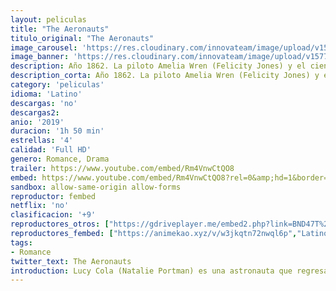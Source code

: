 ```yaml
---
layout: peliculas
title: "The Aeronauts"
titulo_original: "The Aeronauts"
image_carousel: 'https://res.cloudinary.com/innovateam/image/upload/v1577302618/areonauticos-min_ffib8a.jpg'
image_banner: 'https://res.cloudinary.com/innovateam/image/upload/v1577302617/the-aeronauts-poster-1280x720-min_otpwj2.jpg'
description: Año 1862. La piloto Amelia Wren (Felicity Jones) y el científico James Glaisher (Eddie Redmayne) deciden embarcarse en un viaje para descubrir los secretos del cielo, volando en un globo aeroestático más alto de lo que nadie lo había hecho antes. Pero al llegar a las capas más altas de la atmósfera, ambos comienzan a tener problemas con el oxigeno y la altitud, viéndose forzados a luchar por su propia superviviencia.
description_corta: Año 1862. La piloto Amelia Wren (Felicity Jones) y el científico James Glaisher (Eddie Redmayne) deciden embarcarse en un viaje para descubrir los secretos del cielo, volando en un globo aeroestático más...
category: 'peliculas'
idioma: 'Latino'
descargas: 'no'
descargas2:
anio: '2019'
duracion: '1h 50 min'
estrellas: '4'
calidad: 'Full HD'
genero: Romance, Drama
trailer: https://www.youtube.com/embed/Rm4VnwCtQO8
embed: https://www.youtube.com/embed/Rm4VnwCtQO8?rel=0&amp;hd=1&border=0&wmode=opaque&enablejsapi=1&modestbranding=1&controls=1&showinfo=1
sandbox: allow-same-origin allow-forms
reproductor: fembed
netflix: 'no'
clasificacion: '+9'
reproductores_otros: ["https://gdriveplayer.me/embed2.php?link=BND47T%252Fs6onca3w8vb0newg5a%252ByeWizrLIiFfuEN7vWpoSMEM8Wur3JiQA7xEGhfUAMCb6uTFKZGt0b5Fw%252FoErBslq6D%252BuxT1fINFQ4dz0uxfCWyTLcDaHoDho3DFg72eZRGeIgY%252BsfQ8m657BKveszC7Fjll8cTutaPFqlI1exKlct1OQHVZyo%252FC78QByg%252FcrfvWUyhXPqV24tlwyqdgQ","Latino","https://mstream.space/q9jojlqu956d","Latino"]
reproductores_fembed: ["https://animekao.xyz/v/w3jkqtn72nwql6p","Latino","https://feurl.com/v/ewpwdc-q-l44457","Latino","https://feurl.com/v/w3jkqtn72nwql6p","Latino"]
tags:
- Romance
twitter_text: The Aeronauts
introduction: Lucy Cola (Natalie Portman) es una astronauta que regresa a la Tierra tras una experiencia trascendental durante una misión en el espacio, y que comienza a perder su ..
---
```













